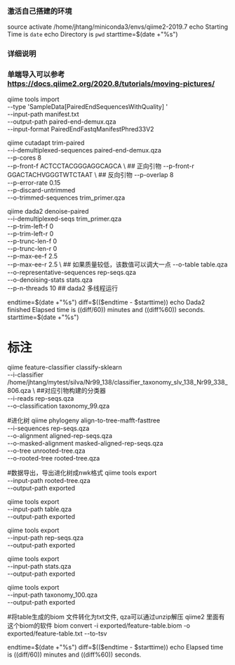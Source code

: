 ###   激活自己搭建的环境
source activate /home/jhtang/miniconda3/envs/qiime2-2019.7
echo Starting Time is `date`
echo Directory is `pwd`
starttime=$(date +"%s")

### 详细说明
### 单端导入可以参考 https://docs.qiime2.org/2020.8/tutorials/moving-pictures/
qiime tools import \
  --type 'SampleData[PairedEndSequencesWithQuality] ' \
  --input-path manifest.txt \
  --output-path paired-end-demux.qza \
  --input-format PairedEndFastqManifestPhred33V2 

qiime cutadapt trim-paired \
  --i-demultiplexed-sequences paired-end-demux.qza \
  --p-cores 8 \
  --p-front-f ACTCCTACGGGAGGCAGCA \  ## 正向引物
  --p-front-r GGACTACHVGGGTWTCTAAT \  ## 反向引物
  --p-overlap 8 \
  --p-error-rate 0.15 \
  --p-discard-untrimmed   \
  --o-trimmed-sequences trim_primer.qza 
 

qiime dada2 denoise-paired \
  --i-demultiplexed-seqs trim_primer.qza \
  --p-trim-left-f 0 \
  --p-trim-left-r 0 \
  --p-trunc-len-f 0 \
  --p-trunc-len-r 0 \
  --p-max-ee-f 2.5 \
  --p-max-ee-r 2.5 \   ## 如果质量较低，该数值可以调大一点
  --o-table table.qza \
  --o-representative-sequences rep-seqs.qza \
  --o-denoising-stats stats.qza \
  --p-n-threads 10                 ## dada2 多线程运行

endtime=$(date +"%s")
diff=$(($endtime - $starttime))
echo Dada2 finished Elapsed time is $(($diff/60)) minutes and $(($diff%60)) seconds.
starttime=$(date +"%s")

# 标注
qiime feature-classifier classify-sklearn \
 --i-classifier /home/jhtang/mytest/silva/Nr99_138/classifier_taxonomy_slv_138_Nr99_338_806.qza \  ##对应引物构建的分类器   
  --i-reads rep-seqs.qza \
  --o-classification taxonomy_99.qza 


#进化树
qiime phylogeny align-to-tree-mafft-fasttree \
  --i-sequences rep-seqs.qza \
  --o-alignment aligned-rep-seqs.qza \
  --o-masked-alignment masked-aligned-rep-seqs.qza \
  --o-tree unrooted-tree.qza \
  --o-rooted-tree rooted-tree.qza 


#数据导出，导出进化树成nwk格式
qiime tools export \
  --input-path rooted-tree.qza \
  --output-path exported
 
qiime tools export \
  --input-path table.qza \
  --output-path exported
  
qiime tools export \
  --input-path rep-seqs.qza \
  --output-path exported

qiime tools export \
 --input-path stats.qza \
 --output-path exported
 
qiime tools export \
  --input-path taxonomy_100.qza \
  --output-path exported


#将table生成的biom 文件转化为txt文件, qza可以通过unzip解压  qiime2 里面有这个biom的软件
biom convert -i exported/feature-table.biom -o exported/feature-table.txt --to-tsv



endtime=$(date +"%s")
diff=$(($endtime - $starttime))
echo Elapsed time is $(($diff/60)) minutes and $(($diff%60)) seconds.

